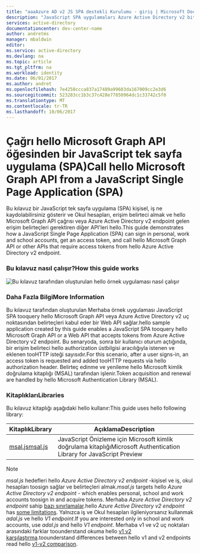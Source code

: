 ```yaml
---
title: "aaaAzure AD v2 JS SPA destekli Kurulumu - giriş | Microsoft Docs"
description: "JavaScript SPA uygulamaları Azure Active Directory v2 bitiş noktası tarafından erişim belirteçleri gerektiren bir API nasıl çağırabilirsiniz"
services: active-directory
documentationcenter: dev-center-name
author: andretms
manager: mbaldwin
editor: 
ms.service: active-directory
ms.devlang: na
ms.topic: article
ms.tgt_pltfrm: na
ms.workload: identity
ms.date: 06/01/2017
ms.author: andret
ms.openlocfilehash: 7e4250ccca837a17489a99603da167009cc2e3d6
ms.sourcegitcommit: 523283cc1b3c37c428e77850964dc1c33742c5f0
ms.translationtype: MT
ms.contentlocale: tr-TR
ms.lasthandoff: 10/06/2017
---
```

# <a name="call-hello-microsoft-graph-api-from-a-javascript-single-page-application-spa"></a><span data-ttu-id="def9a-103">Çağrı hello Microsoft Graph API öğesinden bir JavaScript tek sayfa uygulama (SPA)</span><span class="sxs-lookup"><span data-stu-id="def9a-103">Call hello Microsoft Graph API from a JavaScript Single Page Application (SPA)</span></span>

<span data-ttu-id="def9a-104">Bu kılavuz bir JavaScript tek sayfa uygulama (SPA) kişisel, iş ne kaydolabilirsiniz gösterir ve Okul hesapları, erişim belirteci almak ve hello Microsoft Graph API çağrısı veya Azure Active Directory v2 endpoint gelen erişim belirteçleri gerektiren diğer API'leri hello.</span><span class="sxs-lookup"><span data-stu-id="def9a-104">This guide demonstrates how a JavaScript Single Page Application (SPA) can sign in personal, work and school accounts, get an access token, and call hello Microsoft Graph API or other APIs that require access tokens from hello Azure Active Directory v2 endpoint.</span></span>

### <a name="how-this-guide-works"></a><span data-ttu-id="def9a-105">Bu kılavuz nasıl çalışır?</span><span class="sxs-lookup"><span data-stu-id="def9a-105">How this guide works</span></span>

![Bu kılavuz tarafından oluşturulan hello örnek uygulaması nasıl çalışır](media/active-directory-singlepageapp-javascriptspa-introduction/javascriptspa-intro.png)

<!--start-collapse-->
### <a name="more-information"></a><span data-ttu-id="def9a-107">Daha Fazla Bilgi</span><span class="sxs-lookup"><span data-stu-id="def9a-107">More Information</span></span>

<span data-ttu-id="def9a-108">Bu kılavuz tarafından oluşturulan Merhaba örnek uygulaması JavaScript SPA tooquery hello Microsoft Graph API veya Azure Active Directory v2 uç noktasından belirteçleri kabul eder bir Web API sağlar.</span><span class="sxs-lookup"><span data-stu-id="def9a-108">hello sample application created by this guide enables a JavaScript SPA tooquery hello Microsoft Graph API or a Web API that accepts tokens from Azure Active Directory v2 endpoint.</span></span> <span data-ttu-id="def9a-109">Bu senaryoda, sonra bir kullanıcı oturum açtığında, bir erişim belirteci hello authorization üstbilgisi aracılığıyla istenen ve eklenen tooHTTP isteği sayısıdır.</span><span class="sxs-lookup"><span data-stu-id="def9a-109">For this scenario, after a user signs-in, an access token is requested and added tooHTTP requests via hello authorization header.</span></span> <span data-ttu-id="def9a-110">Belirteç edinme ve yenileme hello Microsoft kimlik doğrulama kitaplığı (MSAL) tarafından işlenir.</span><span class="sxs-lookup"><span data-stu-id="def9a-110">Token acquisition and renewal are handled by hello Microsoft Authentication Library (MSAL).</span></span>

<!--end-collapse-->

<!--start-collapse-->
### <a name="libraries"></a><span data-ttu-id="def9a-111">Kitaplıkları</span><span class="sxs-lookup"><span data-stu-id="def9a-111">Libraries</span></span>

<span data-ttu-id="def9a-112">Bu kılavuz kitaplığı aşağıdaki hello kullanır:</span><span class="sxs-lookup"><span data-stu-id="def9a-112">This guide uses hello following library:</span></span>

|<span data-ttu-id="def9a-113">Kitaplık</span><span class="sxs-lookup"><span data-stu-id="def9a-113">Library</span></span>|<span data-ttu-id="def9a-114">Açıklama</span><span class="sxs-lookup"><span data-stu-id="def9a-114">Description</span></span>|
|---|---|
|[<span data-ttu-id="def9a-115">msal.js</span><span class="sxs-lookup"><span data-stu-id="def9a-115">msal.js</span></span>](https://github.com/AzureAD/microsoft-authentication-library-for-js)|<span data-ttu-id="def9a-116">JavaScript Önizleme için Microsoft kimlik doğrulama kitaplığı</span><span class="sxs-lookup"><span data-stu-id="def9a-116">Microsoft Authentication Library for JavaScript Preview</span></span>|

> [!NOTE]
> <span data-ttu-id="def9a-117">*msal.js* hedefleri hello *Azure Active Directory v2 endpoint* -kişisel ve iş, okul hesapları toosign sağlar ve belirteçleri almak.</span><span class="sxs-lookup"><span data-stu-id="def9a-117">*msal.js* targets hello *Azure Active Directory v2 endpoint* - which enables personal, school and work accounts toosign in and acquire tokens.</span></span> <span data-ttu-id="def9a-118">Merhaba *Azure Active Directory v2 endpoint* sahip [bazı sınırlamalar](..\active-directory-v2-limitations.md).</span><span class="sxs-lookup"><span data-stu-id="def9a-118">hello *Azure Active Directory v2 endpoint* has [some limitations](..\active-directory-v2-limitations.md).</span></span> <span data-ttu-id="def9a-119">Yalnızca iş ve Okul hesapları ilgileniyorsanız kullanmak *adal.js* ve hello *V1 endpoint*.</span><span class="sxs-lookup"><span data-stu-id="def9a-119">If you are interested only in school and work accounts, use *adal.js* and hello *V1 endpoint*.</span></span> <span data-ttu-id="def9a-120">Merhaba v1 ve v2 uç noktaları arasındaki farklar toounderstand okuma hello [v1 v2 karşılaştırma](..\active-directory-v2-compare.md).</span><span class="sxs-lookup"><span data-stu-id="def9a-120">toounderstand differences between hello v1 and v2 endpoints read hello [v1-v2 comparison](..\active-directory-v2-compare.md).</span></span>

<!--end-collapse-->
